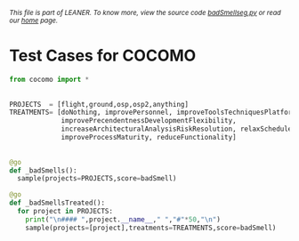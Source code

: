 <small>_This file is part of LEANER. To know more, view the source code [badSmellseg.py](../src/badSmellseg.py) or read our [home](https://github.com/ai-se/cocomo) page._</small>

# Test Cases for COCOMO

````python
from cocomo import *
 
 
PROJECTS  = [flight,ground,osp,osp2,anything]
TREATMENTS= [doNothing, improvePersonnel, improveToolsTechniquesPlatform,
             improvePrecendentnessDevelopmentFlexibility, 
             increaseArchitecturalAnalysisRiskResolution, relaxSchedule,
             improveProcessMaturity, reduceFunctionality]
             
 
@go
def _badSmells():
  sample(projects=PROJECTS,score=badSmell)

@go
def _badSmellsTreated():
  for project in PROJECTS:
    print("\n#### ",project.__name__," ","#"*50,"\n")
    sample(projects=[project],treatments=TREATMENTS,score=badSmell)

 
 

 
````
